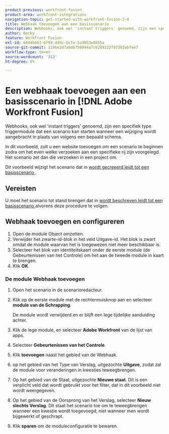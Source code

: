 ```yaml
---
product-previous: workfront-fusion
product-area: workfront-integrations
navigation-topic: get-started-with-workfront-fusion-2-0
title: Webhaak toevoegen aan een basisscenario
description: Webhooks, ook wel 'instant triggers' genoemd, zijn een specifiek type triggermodule dat een scenario kan starten wanneer een wijziging wordt aangebracht in plaats van volgens een bepaald schema.
author: Becky
feature: Workfront Fusion
exl-id: 6694b883-6f94-449c-bcfe-5a4053e8655a
source-git-commit: 1196e2d7a6d6750944a7c6209222f07382abfee7
workflow-type: tm+mt
source-wordcount: '313'
ht-degree: 0%

---
```


# Een webhaak toevoegen aan een basisscenario in [!DNL Adobe Workfront Fusion]

Webhooks, ook wel &#39;instant triggers&#39; genoemd, zijn een specifiek type triggermodule dat een scenario kan starten wanneer een wijziging wordt aangebracht in plaats van volgens een bepaald schema.

In dit voorbeeld, zult u een website toevoegen om een scenario te beginnen zodra om het even welke verzoeken aan een specifieke rij zijn voorgelegd. Het scenario zet dan die verzoeken in een project om.

Dit voorbeeld wijzigt het scenario dat in [ wordt gecreeerd leidt tot een basisscenario ](/help/quicksilver/workfront-fusion/get-started/build-practice-scenarios/create-simple-scenario.md).

## Vereisten

U moet het scenario tot stand brengen dat in [ wordt beschreven leidt tot een basisscenario ](/help/quicksilver/workfront-fusion/get-started/build-practice-scenarios/create-simple-scenario.md) alvorens deze procedure te volgen.

## Webhaak toevoegen en configureren

1. Open de module Object omzetten.
1. Verwijder het zwarte-id-blok in het veld Uitgave-id. Het blok is zwart omdat de module waarvan het is toegewezen niet meer beschikbaar is.
1. Selecteer het blok van identiteitskaart onder de eerste module (de Gebeurtenissen van het Controle) om het aan de tweede module in kaart te brengen.
1. Klik **OK**.

### De module Webhaak toevoegen

1. Open het scenario in de scenarioredacteur.
1. Klik op de eerste module met de rechtermuisknop aan en selecteer **module van de Schrapping**.

   De module wordt verwijderd en er blijft een lege tijdelijke aanduiding achter.

1. Klik de lege module, en selecteer **Adobe Workfront** van de lijst van apps.
1. Selecteer **Gebeurtenissen van het Controle**.
1. Klik **toevoegen** naast het gebied van de Webhaak.
1. op het gebied van het Type van Verslag, uitgezochte **Uitgave**, zodat zal de module voor veranderingen in kwesties teweegbrengen.
1. Op het gebied van de Staat, uitgezochte **Nieuwe staat**. Dit is een verplicht veld dat wordt gebruikt voor het filter, dat in dit voorbeeld niet wordt weergegeven.
1. Op het gebied van de Oorsprong van het Verslag, selecteer **Nieuw slechts Verslag**. Dit staat het scenario toe om te teweegbrengen wanneer een kwestie wordt toegevoegd, niet wanneer men wordt bijgewerkt of geschrapt.
1. Klik **sparen** om de moduleconfiguratie te bewaren.

